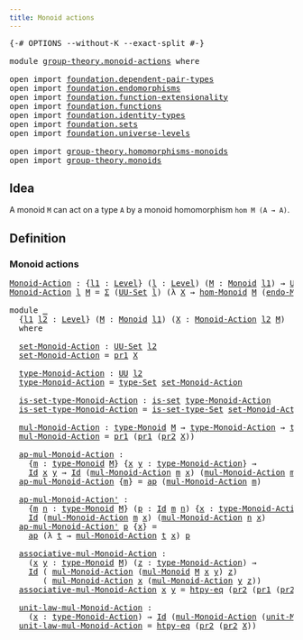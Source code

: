 ```yaml
---
title: Monoid actions
---
```


<pre class="Agda"><a id="40" class="Symbol">{-#</a> <a id="44" class="Keyword">OPTIONS</a> <a id="52" class="Pragma">--without-K</a> <a id="64" class="Pragma">--exact-split</a> <a id="78" class="Symbol">#-}</a>

<a id="83" class="Keyword">module</a> <a id="90" href="group-theory.monoid-actions.html" class="Module">group-theory.monoid-actions</a> <a id="118" class="Keyword">where</a>

<a id="125" class="Keyword">open</a> <a id="130" class="Keyword">import</a> <a id="137" href="foundation.dependent-pair-types.html" class="Module">foundation.dependent-pair-types</a>
<a id="169" class="Keyword">open</a> <a id="174" class="Keyword">import</a> <a id="181" href="foundation.endomorphisms.html" class="Module">foundation.endomorphisms</a>
<a id="206" class="Keyword">open</a> <a id="211" class="Keyword">import</a> <a id="218" href="foundation.function-extensionality.html" class="Module">foundation.function-extensionality</a>
<a id="253" class="Keyword">open</a> <a id="258" class="Keyword">import</a> <a id="265" href="foundation.functions.html" class="Module">foundation.functions</a>
<a id="286" class="Keyword">open</a> <a id="291" class="Keyword">import</a> <a id="298" href="foundation.identity-types.html" class="Module">foundation.identity-types</a>
<a id="324" class="Keyword">open</a> <a id="329" class="Keyword">import</a> <a id="336" href="foundation.sets.html" class="Module">foundation.sets</a>
<a id="352" class="Keyword">open</a> <a id="357" class="Keyword">import</a> <a id="364" href="foundation.universe-levels.html" class="Module">foundation.universe-levels</a>

<a id="392" class="Keyword">open</a> <a id="397" class="Keyword">import</a> <a id="404" href="group-theory.homomorphisms-monoids.html" class="Module">group-theory.homomorphisms-monoids</a>
<a id="439" class="Keyword">open</a> <a id="444" class="Keyword">import</a> <a id="451" href="group-theory.monoids.html" class="Module">group-theory.monoids</a>
</pre>
## Idea

A monoid `M` can act on a type `A` by a monoid homomorphism `hom M (A → A)`.

## Definition

### Monoid actions

<pre class="Agda"><a id="Monoid-Action"></a><a id="607" href="group-theory.monoid-actions.html#607" class="Function">Monoid-Action</a> <a id="621" class="Symbol">:</a> <a id="623" class="Symbol">{</a><a id="624" href="group-theory.monoid-actions.html#624" class="Bound">l1</a> <a id="627" class="Symbol">:</a> <a id="629" href="Agda.Primitive.html#597" class="Postulate">Level</a><a id="634" class="Symbol">}</a> <a id="636" class="Symbol">(</a><a id="637" href="group-theory.monoid-actions.html#637" class="Bound">l</a> <a id="639" class="Symbol">:</a> <a id="641" href="Agda.Primitive.html#597" class="Postulate">Level</a><a id="646" class="Symbol">)</a> <a id="648" class="Symbol">(</a><a id="649" href="group-theory.monoid-actions.html#649" class="Bound">M</a> <a id="651" class="Symbol">:</a> <a id="653" href="group-theory.monoids.html#1054" class="Function">Monoid</a> <a id="660" href="group-theory.monoid-actions.html#624" class="Bound">l1</a><a id="662" class="Symbol">)</a> <a id="664" class="Symbol">→</a> <a id="666" href="foundation-core.universe-levels.html#222" class="Primitive">UU</a> <a id="669" class="Symbol">(</a><a id="670" href="group-theory.monoid-actions.html#624" class="Bound">l1</a> <a id="673" href="Agda.Primitive.html#810" class="Primitive Operator">⊔</a> <a id="675" href="Agda.Primitive.html#780" class="Primitive">lsuc</a> <a id="680" href="group-theory.monoid-actions.html#637" class="Bound">l</a><a id="681" class="Symbol">)</a>
<a id="683" href="group-theory.monoid-actions.html#607" class="Function">Monoid-Action</a> <a id="697" href="group-theory.monoid-actions.html#697" class="Bound">l</a> <a id="699" href="group-theory.monoid-actions.html#699" class="Bound">M</a> <a id="701" class="Symbol">=</a> <a id="703" href="foundation-core.dependent-pair-types.html#502" class="Record">Σ</a> <a id="705" class="Symbol">(</a><a id="706" href="foundation-core.sets.html#1177" class="Function">UU-Set</a> <a id="713" href="group-theory.monoid-actions.html#697" class="Bound">l</a><a id="714" class="Symbol">)</a> <a id="716" class="Symbol">(λ</a> <a id="719" href="group-theory.monoid-actions.html#719" class="Bound">X</a> <a id="721" class="Symbol">→</a> <a id="723" href="group-theory.homomorphisms-monoids.html#1049" class="Function">hom-Monoid</a> <a id="734" href="group-theory.monoid-actions.html#699" class="Bound">M</a> <a id="736" class="Symbol">(</a><a id="737" href="foundation.endomorphisms.html#1962" class="Function">endo-Monoid</a> <a id="749" href="group-theory.monoid-actions.html#719" class="Bound">X</a><a id="750" class="Symbol">))</a>

<a id="754" class="Keyword">module</a> <a id="761" href="group-theory.monoid-actions.html#761" class="Module">_</a>
  <a id="765" class="Symbol">{</a><a id="766" href="group-theory.monoid-actions.html#766" class="Bound">l1</a> <a id="769" href="group-theory.monoid-actions.html#769" class="Bound">l2</a> <a id="772" class="Symbol">:</a> <a id="774" href="Agda.Primitive.html#597" class="Postulate">Level</a><a id="779" class="Symbol">}</a> <a id="781" class="Symbol">(</a><a id="782" href="group-theory.monoid-actions.html#782" class="Bound">M</a> <a id="784" class="Symbol">:</a> <a id="786" href="group-theory.monoids.html#1054" class="Function">Monoid</a> <a id="793" href="group-theory.monoid-actions.html#766" class="Bound">l1</a><a id="795" class="Symbol">)</a> <a id="797" class="Symbol">(</a><a id="798" href="group-theory.monoid-actions.html#798" class="Bound">X</a> <a id="800" class="Symbol">:</a> <a id="802" href="group-theory.monoid-actions.html#607" class="Function">Monoid-Action</a> <a id="816" href="group-theory.monoid-actions.html#769" class="Bound">l2</a> <a id="819" href="group-theory.monoid-actions.html#782" class="Bound">M</a><a id="820" class="Symbol">)</a>
  <a id="824" class="Keyword">where</a>

  <a id="833" href="group-theory.monoid-actions.html#833" class="Function">set-Monoid-Action</a> <a id="851" class="Symbol">:</a> <a id="853" href="foundation-core.sets.html#1177" class="Function">UU-Set</a> <a id="860" href="group-theory.monoid-actions.html#769" class="Bound">l2</a>
  <a id="865" href="group-theory.monoid-actions.html#833" class="Function">set-Monoid-Action</a> <a id="883" class="Symbol">=</a> <a id="885" href="foundation-core.dependent-pair-types.html#592" class="Field">pr1</a> <a id="889" href="group-theory.monoid-actions.html#798" class="Bound">X</a>

  <a id="894" href="group-theory.monoid-actions.html#894" class="Function">type-Monoid-Action</a> <a id="913" class="Symbol">:</a> <a id="915" href="foundation-core.universe-levels.html#222" class="Primitive">UU</a> <a id="918" href="group-theory.monoid-actions.html#769" class="Bound">l2</a>
  <a id="923" href="group-theory.monoid-actions.html#894" class="Function">type-Monoid-Action</a> <a id="942" class="Symbol">=</a> <a id="944" href="foundation-core.sets.html#1291" class="Function">type-Set</a> <a id="953" href="group-theory.monoid-actions.html#833" class="Function">set-Monoid-Action</a>

  <a id="974" href="group-theory.monoid-actions.html#974" class="Function">is-set-type-Monoid-Action</a> <a id="1000" class="Symbol">:</a> <a id="1002" href="foundation-core.sets.html#1099" class="Function">is-set</a> <a id="1009" href="group-theory.monoid-actions.html#894" class="Function">type-Monoid-Action</a>
  <a id="1030" href="group-theory.monoid-actions.html#974" class="Function">is-set-type-Monoid-Action</a> <a id="1056" class="Symbol">=</a> <a id="1058" href="foundation-core.sets.html#1342" class="Function">is-set-type-Set</a> <a id="1074" href="group-theory.monoid-actions.html#833" class="Function">set-Monoid-Action</a>

  <a id="1095" href="group-theory.monoid-actions.html#1095" class="Function">mul-Monoid-Action</a> <a id="1113" class="Symbol">:</a> <a id="1115" href="group-theory.monoids.html#1219" class="Function">type-Monoid</a> <a id="1127" href="group-theory.monoid-actions.html#782" class="Bound">M</a> <a id="1129" class="Symbol">→</a> <a id="1131" href="group-theory.monoid-actions.html#894" class="Function">type-Monoid-Action</a> <a id="1150" class="Symbol">→</a> <a id="1152" href="group-theory.monoid-actions.html#894" class="Function">type-Monoid-Action</a>
  <a id="1173" href="group-theory.monoid-actions.html#1095" class="Function">mul-Monoid-Action</a> <a id="1191" class="Symbol">=</a> <a id="1193" href="foundation-core.dependent-pair-types.html#592" class="Field">pr1</a> <a id="1197" class="Symbol">(</a><a id="1198" href="foundation-core.dependent-pair-types.html#592" class="Field">pr1</a> <a id="1202" class="Symbol">(</a><a id="1203" href="foundation-core.dependent-pair-types.html#604" class="Field">pr2</a> <a id="1207" href="group-theory.monoid-actions.html#798" class="Bound">X</a><a id="1208" class="Symbol">))</a>

  <a id="1214" href="group-theory.monoid-actions.html#1214" class="Function">ap-mul-Monoid-Action</a> <a id="1235" class="Symbol">:</a>
    <a id="1241" class="Symbol">{</a><a id="1242" href="group-theory.monoid-actions.html#1242" class="Bound">m</a> <a id="1244" class="Symbol">:</a> <a id="1246" href="group-theory.monoids.html#1219" class="Function">type-Monoid</a> <a id="1258" href="group-theory.monoid-actions.html#782" class="Bound">M</a><a id="1259" class="Symbol">}</a> <a id="1261" class="Symbol">{</a><a id="1262" href="group-theory.monoid-actions.html#1262" class="Bound">x</a> <a id="1264" href="group-theory.monoid-actions.html#1264" class="Bound">y</a> <a id="1266" class="Symbol">:</a> <a id="1268" href="group-theory.monoid-actions.html#894" class="Function">type-Monoid-Action</a><a id="1286" class="Symbol">}</a> <a id="1288" class="Symbol">→</a>
    <a id="1294" href="foundation-core.identity-types.html#641" class="Datatype">Id</a> <a id="1297" href="group-theory.monoid-actions.html#1262" class="Bound">x</a> <a id="1299" href="group-theory.monoid-actions.html#1264" class="Bound">y</a> <a id="1301" class="Symbol">→</a> <a id="1303" href="foundation-core.identity-types.html#641" class="Datatype">Id</a> <a id="1306" class="Symbol">(</a><a id="1307" href="group-theory.monoid-actions.html#1095" class="Function">mul-Monoid-Action</a> <a id="1325" href="group-theory.monoid-actions.html#1242" class="Bound">m</a> <a id="1327" href="group-theory.monoid-actions.html#1262" class="Bound">x</a><a id="1328" class="Symbol">)</a> <a id="1330" class="Symbol">(</a><a id="1331" href="group-theory.monoid-actions.html#1095" class="Function">mul-Monoid-Action</a> <a id="1349" href="group-theory.monoid-actions.html#1242" class="Bound">m</a> <a id="1351" href="group-theory.monoid-actions.html#1264" class="Bound">y</a><a id="1352" class="Symbol">)</a>
  <a id="1356" href="group-theory.monoid-actions.html#1214" class="Function">ap-mul-Monoid-Action</a> <a id="1377" class="Symbol">{</a><a id="1378" href="group-theory.monoid-actions.html#1378" class="Bound">m</a><a id="1379" class="Symbol">}</a> <a id="1381" class="Symbol">=</a> <a id="1383" href="foundation-core.identity-types.html#2853" class="Function">ap</a> <a id="1386" class="Symbol">(</a><a id="1387" href="group-theory.monoid-actions.html#1095" class="Function">mul-Monoid-Action</a> <a id="1405" href="group-theory.monoid-actions.html#1378" class="Bound">m</a><a id="1406" class="Symbol">)</a>

  <a id="1411" href="group-theory.monoid-actions.html#1411" class="Function">ap-mul-Monoid-Action&#39;</a> <a id="1433" class="Symbol">:</a>
    <a id="1439" class="Symbol">{</a><a id="1440" href="group-theory.monoid-actions.html#1440" class="Bound">m</a> <a id="1442" href="group-theory.monoid-actions.html#1442" class="Bound">n</a> <a id="1444" class="Symbol">:</a> <a id="1446" href="group-theory.monoids.html#1219" class="Function">type-Monoid</a> <a id="1458" href="group-theory.monoid-actions.html#782" class="Bound">M</a><a id="1459" class="Symbol">}</a> <a id="1461" class="Symbol">(</a><a id="1462" href="group-theory.monoid-actions.html#1462" class="Bound">p</a> <a id="1464" class="Symbol">:</a> <a id="1466" href="foundation-core.identity-types.html#641" class="Datatype">Id</a> <a id="1469" href="group-theory.monoid-actions.html#1440" class="Bound">m</a> <a id="1471" href="group-theory.monoid-actions.html#1442" class="Bound">n</a><a id="1472" class="Symbol">)</a> <a id="1474" class="Symbol">{</a><a id="1475" href="group-theory.monoid-actions.html#1475" class="Bound">x</a> <a id="1477" class="Symbol">:</a> <a id="1479" href="group-theory.monoid-actions.html#894" class="Function">type-Monoid-Action</a><a id="1497" class="Symbol">}</a> <a id="1499" class="Symbol">→</a>
    <a id="1505" href="foundation-core.identity-types.html#641" class="Datatype">Id</a> <a id="1508" class="Symbol">(</a><a id="1509" href="group-theory.monoid-actions.html#1095" class="Function">mul-Monoid-Action</a> <a id="1527" href="group-theory.monoid-actions.html#1440" class="Bound">m</a> <a id="1529" href="group-theory.monoid-actions.html#1475" class="Bound">x</a><a id="1530" class="Symbol">)</a> <a id="1532" class="Symbol">(</a><a id="1533" href="group-theory.monoid-actions.html#1095" class="Function">mul-Monoid-Action</a> <a id="1551" href="group-theory.monoid-actions.html#1442" class="Bound">n</a> <a id="1553" href="group-theory.monoid-actions.html#1475" class="Bound">x</a><a id="1554" class="Symbol">)</a>
  <a id="1558" href="group-theory.monoid-actions.html#1411" class="Function">ap-mul-Monoid-Action&#39;</a> <a id="1580" href="group-theory.monoid-actions.html#1580" class="Bound">p</a> <a id="1582" class="Symbol">{</a><a id="1583" href="group-theory.monoid-actions.html#1583" class="Bound">x</a><a id="1584" class="Symbol">}</a> <a id="1586" class="Symbol">=</a>
    <a id="1592" href="foundation-core.identity-types.html#2853" class="Function">ap</a> <a id="1595" class="Symbol">(λ</a> <a id="1598" href="group-theory.monoid-actions.html#1598" class="Bound">t</a> <a id="1600" class="Symbol">→</a> <a id="1602" href="group-theory.monoid-actions.html#1095" class="Function">mul-Monoid-Action</a> <a id="1620" href="group-theory.monoid-actions.html#1598" class="Bound">t</a> <a id="1622" href="group-theory.monoid-actions.html#1583" class="Bound">x</a><a id="1623" class="Symbol">)</a> <a id="1625" href="group-theory.monoid-actions.html#1580" class="Bound">p</a>

  <a id="1630" href="group-theory.monoid-actions.html#1630" class="Function">associative-mul-Monoid-Action</a> <a id="1660" class="Symbol">:</a>
    <a id="1666" class="Symbol">(</a><a id="1667" href="group-theory.monoid-actions.html#1667" class="Bound">x</a> <a id="1669" href="group-theory.monoid-actions.html#1669" class="Bound">y</a> <a id="1671" class="Symbol">:</a> <a id="1673" href="group-theory.monoids.html#1219" class="Function">type-Monoid</a> <a id="1685" href="group-theory.monoid-actions.html#782" class="Bound">M</a><a id="1686" class="Symbol">)</a> <a id="1688" class="Symbol">(</a><a id="1689" href="group-theory.monoid-actions.html#1689" class="Bound">z</a> <a id="1691" class="Symbol">:</a> <a id="1693" href="group-theory.monoid-actions.html#894" class="Function">type-Monoid-Action</a><a id="1711" class="Symbol">)</a> <a id="1713" class="Symbol">→</a>
    <a id="1719" href="foundation-core.identity-types.html#641" class="Datatype">Id</a> <a id="1722" class="Symbol">(</a> <a id="1724" href="group-theory.monoid-actions.html#1095" class="Function">mul-Monoid-Action</a> <a id="1742" class="Symbol">(</a><a id="1743" href="group-theory.monoids.html#1564" class="Function">mul-Monoid</a> <a id="1754" href="group-theory.monoid-actions.html#782" class="Bound">M</a> <a id="1756" href="group-theory.monoid-actions.html#1667" class="Bound">x</a> <a id="1758" href="group-theory.monoid-actions.html#1669" class="Bound">y</a><a id="1759" class="Symbol">)</a> <a id="1761" href="group-theory.monoid-actions.html#1689" class="Bound">z</a><a id="1762" class="Symbol">)</a>
       <a id="1771" class="Symbol">(</a> <a id="1773" href="group-theory.monoid-actions.html#1095" class="Function">mul-Monoid-Action</a> <a id="1791" href="group-theory.monoid-actions.html#1667" class="Bound">x</a> <a id="1793" class="Symbol">(</a><a id="1794" href="group-theory.monoid-actions.html#1095" class="Function">mul-Monoid-Action</a> <a id="1812" href="group-theory.monoid-actions.html#1669" class="Bound">y</a> <a id="1814" href="group-theory.monoid-actions.html#1689" class="Bound">z</a><a id="1815" class="Symbol">))</a>
  <a id="1820" href="group-theory.monoid-actions.html#1630" class="Function">associative-mul-Monoid-Action</a> <a id="1850" href="group-theory.monoid-actions.html#1850" class="Bound">x</a> <a id="1852" href="group-theory.monoid-actions.html#1852" class="Bound">y</a> <a id="1854" class="Symbol">=</a> <a id="1856" href="foundation-core.function-extensionality.html#964" class="Function">htpy-eq</a> <a id="1864" class="Symbol">(</a><a id="1865" href="foundation-core.dependent-pair-types.html#604" class="Field">pr2</a> <a id="1869" class="Symbol">(</a><a id="1870" href="foundation-core.dependent-pair-types.html#592" class="Field">pr1</a> <a id="1874" class="Symbol">(</a><a id="1875" href="foundation-core.dependent-pair-types.html#604" class="Field">pr2</a> <a id="1879" href="group-theory.monoid-actions.html#798" class="Bound">X</a><a id="1880" class="Symbol">))</a> <a id="1883" href="group-theory.monoid-actions.html#1850" class="Bound">x</a> <a id="1885" href="group-theory.monoid-actions.html#1852" class="Bound">y</a><a id="1886" class="Symbol">)</a>

  <a id="1891" href="group-theory.monoid-actions.html#1891" class="Function">unit-law-mul-Monoid-Action</a> <a id="1918" class="Symbol">:</a>
    <a id="1924" class="Symbol">(</a><a id="1925" href="group-theory.monoid-actions.html#1925" class="Bound">x</a> <a id="1927" class="Symbol">:</a> <a id="1929" href="group-theory.monoid-actions.html#894" class="Function">type-Monoid-Action</a><a id="1947" class="Symbol">)</a> <a id="1949" class="Symbol">→</a> <a id="1951" href="foundation-core.identity-types.html#641" class="Datatype">Id</a> <a id="1954" class="Symbol">(</a><a id="1955" href="group-theory.monoid-actions.html#1095" class="Function">mul-Monoid-Action</a> <a id="1973" class="Symbol">(</a><a id="1974" href="group-theory.monoids.html#2068" class="Function">unit-Monoid</a> <a id="1986" href="group-theory.monoid-actions.html#782" class="Bound">M</a><a id="1987" class="Symbol">)</a> <a id="1989" href="group-theory.monoid-actions.html#1925" class="Bound">x</a><a id="1990" class="Symbol">)</a> <a id="1992" href="group-theory.monoid-actions.html#1925" class="Bound">x</a>
  <a id="1996" href="group-theory.monoid-actions.html#1891" class="Function">unit-law-mul-Monoid-Action</a> <a id="2023" class="Symbol">=</a> <a id="2025" href="foundation-core.function-extensionality.html#964" class="Function">htpy-eq</a> <a id="2033" class="Symbol">(</a><a id="2034" href="foundation-core.dependent-pair-types.html#604" class="Field">pr2</a> <a id="2038" class="Symbol">(</a><a id="2039" href="foundation-core.dependent-pair-types.html#604" class="Field">pr2</a> <a id="2043" href="group-theory.monoid-actions.html#798" class="Bound">X</a><a id="2044" class="Symbol">))</a>
</pre>